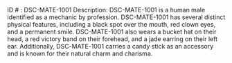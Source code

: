 ID # : DSC-MATE-1001
Description: DSC-MATE-1001 is a human male identified as a mechanic by profession. DSC-MATE-1001 has several distinct physical features, including a black spot over the mouth, red clown eyes, and a permanent smile. DSC-MATE-1001 also wears a bucket hat on their head, a red victory band on their forehead, and a jade earring on their left ear. Additionally, DSC-MATE-1001 carries a candy stick as an accessory and is known for their natural charm and charisma.